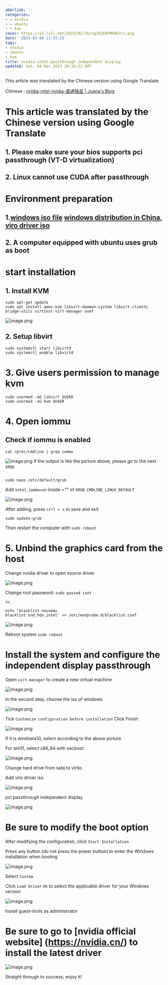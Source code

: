 ```yaml
---
abbrlink: ''
categories:
- - nvidia
- - ubuntu
- - kvm
cover: https://s2.loli.net/2023/02/26/sgJ63I8YMKDb7cv.png
date: '2023-03-04 11:25:21'
tags:
- nvidia
- ubuntu
- kvm
title: nvidia-intel-passthrough independent display
updated: Sat, 04 Mar 2023 10:18:23 GMT
---
```

This article was translated by the Chinese version using Google Translate

Chinese : [nvidia-intel-nvidia-直通独显 | Juana's Blog](https://hexo.myfw.us/nvidia-intel-nvidia-%E7%9B%B4%E9%80%9A%E7%8B%AC%E6%98%BE/)

# This article was translated by the Chinese version using Google Translate

## 1. Please make sure your bios supports pci passthrough (VT-D virtualization)

## 2. Linux cannot use CUDA after passthrough

# Environment preparation

## 1.[windows iso file](https://www.microsoft.com/zh-cn/software-download/windows10) [windows distribution in China](https://latest10.win/), [viro driver iso](https://github.com/virtio-win/virtio-win-pkg-scripts/blob/master/README.md)

## 2. A computer equipped with ubuntu uses grub as boot

# start installation

## 1. Install KVM

```
sudo apt-get update
sudo apt install qemu-kvm libvirt-daemon-system libvirt-clients bridge-utils virtinst virt-manager ovmf
```

![image.png](https://s2.loli.net/2023/02/26/uzSdp5t3wb12Ji6.png)

## 2. Setup libvirt

```
sudo systemctl start libvirtd
sudo systemctl enable libvirtd
```

# 3. Give users permission to manage kvm

```
sudo usermod -aG libvirt $USER
sudo usermod -aG kvm $USER
```

# 4. Open iommu

## Check if iommu is enabled

```
cat /proc/cmdline | grep iommu

```

![image.png](https://s2.loli.net/2023/02/26/vRDheJwtNLp7E4A.png) If the output is like the picture above, please go to the next step

```

sudo nano /etc/default/grub
```

Add `intel_iommu=on` inside ="" of `GRUB_CMDLINE_LINUX_DEFAULT`

![image.png](https://s2.loli.net/2023/02/26/dqGXbwa21RlPscj.png)

After adding, press `ctrl + x` to save and exit

```
sudo update-grub
```

Then restart the computer with `sudo reboot`

# 5. Unbind the graphics card from the host

Change nvidia driver to open source driver

![image.png](https://s2.loli.net/2023/02/26/yVCBpN54ARDfbSx.png)

Change root password: `sudo passwd root`

`su`

```
echo 'blacklist nouveau
blacklist snd_hda_intel' >> /etc/modprobe.d/blacklist.conf
```

![image.png](https://s2.loli.net/2023/02/26/pVbHm2cCz38irwQ.png)

Reboot system `sudo reboot`

# Install the system and configure the independent display passthrough

Open `virt-manager` to create a new virtual machine

![image.png](https://s2.loli.net/2023/02/26/XYMzBbWSsH7x4Ag.png)

In the second step, choose the iso of windows

![image.png](https://s2.loli.net/2023/02/26/aBUs2ncmYCyzvRN.png)

Tick `Customize configuration before installation` Click Finish

![image.png](https://s2.loli.net/2023/02/26/UhKidjpCDMeT7Oz.png)

If it is windows10, select according to the above picture

For win11, select x86_64 with secboot

![image.png](https://s2.loli.net/2023/02/26/cxfa7qwH6ObPr8L.png)

Change hard drive from sata to virtio

Add viro driver iso

![image.png](https://s2.loli.net/2023/02/26/36kQMusdR5XjVFe.png)

pci passthrough independent display

![image.png](https://s2.loli.net/2023/02/26/3q9tZHuUd2eochB.png)

# Be sure to modify the boot option

After modifying the configuration, click `Start Installation`

Press any button (do not press the power button) to enter the Windows installation when booting

![image.png](https://s2.loli.net/2023/02/26/aTFp1ZHguJUl5ni.png)

Select `Custom`

Click `Load Driver` `OK` to select the applicable driver for your Windows version

![image.png](https://s2.loli.net/2023/02/26/fOlHAvXVYuWh9ib.png)

Install guest-tools as administrator

# Be sure to go to [nvidia official website] (https://nvidia.cn/) to install the latest driver

![image.png](https://s2.loli.net/2023/02/26/sgJ63I8YMKDb7cv.png)

Straight through to success, enjoy it!
